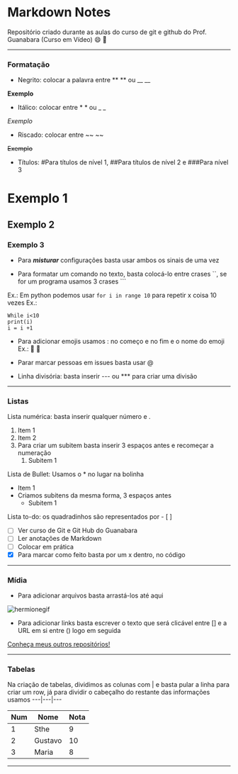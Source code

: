 # Markdown Notes
Repositório criado durante as aulas do curso de git e github do Prof. Guanabara (Curso em Vídeo) 😄 💛

***

### Formatação

* Negrito: colocar a palavra entre ** ** ou __ __

**Exemplo**

* Itálico: colocar entre * * ou _ _

_Exemplo_

* Riscado: colocar entre ~~ ~~

~~Exemplo~~

* Títulos: #Para títulos de nível 1, ##Para títulos de nível 2 e ###Para nível 3

# Exemplo 1
## Exemplo 2
### Exemplo 3

* Para __*misturar*__ configurações basta usar ambos os sinais de uma vez

* Para formatar um comando no texto, basta colocá-lo entre crases ``, se for um programa usamos 3 crases ```

Ex.: Em python podemos usar `for i in range 10` para repetir x coisa 10 vezes
Ex.: 
```
While i<10
print(i)
i = i +1
```
* Para adicionar emojis usamos : no começo e no fim e o nome do emoji
Ex.: 🤭 💙

* Parar marcar pessoas em issues basta usar @

* Linha divisória: basta inserir --- ou *** para criar uma divisão
***

### Listas

Lista numérica: basta inserir qualquer número e .

1. Item 1
2. Item 2
3. Para criar um subitem basta inserir 3 espaços antes e recomeçar a numeração
   1. Subitem 1

Lista de Bullet: Usamos o * no lugar na bolinha

* Item 1
* Criamos subitens da mesma forma, 3 espaços antes
   * Subitem 1

Lista to-do: os quadradinhos são representados por - [ ]

- [ ] Ver curso de Git e Git Hub do Guanabara
- [ ] Ler anotações de Markdown
- [ ] Colocar em prática
- [x] Para marcar como feito basta por um x dentro, no código
***
### Mídia

* Para adicionar arquivos basta arrastá-los até aqui

![hermionegif](https://user-images.githubusercontent.com/63838200/152192280-9abe1d3c-5526-4102-b33b-bf3e3a861063.gif)

* Para adicionar links basta escrever o texto que será clicável entre [] e a URL em si entre () logo em seguida

[Conheça meus outros repositórios!](https://github.com/StheCabral)
***
### Tabelas

Na criação de tabelas, dividimos as colunas com | e basta pular a linha para criar um row, já para dividir o cabeçalho do restante das informações usamos ---|---|---

Num | Nome | Nota |
---|---|---
1 | Sthe | 9
2 | Gustavo | 10
3 | Maria | 8

***




